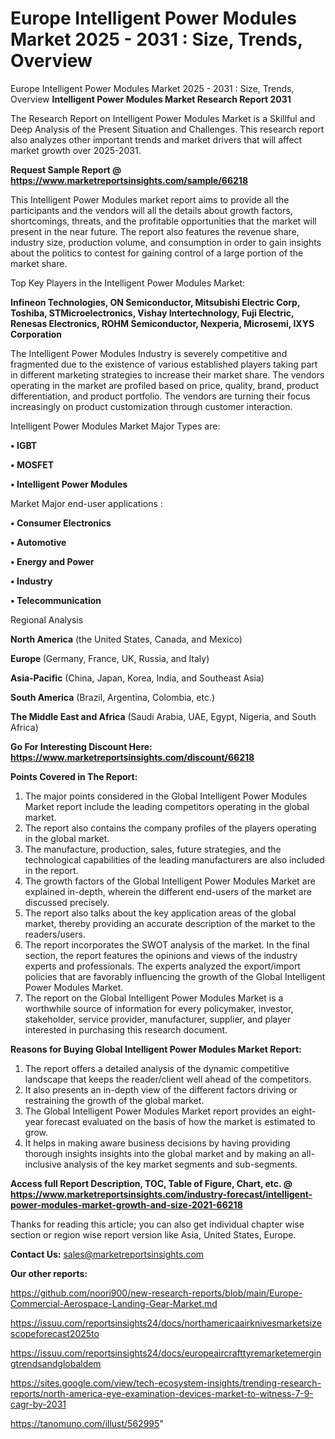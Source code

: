 # Europe Intelligent Power Modules Market 2025 - 2031 : Size, Trends, Overview
Europe Intelligent Power Modules Market 2025 - 2031 : Size, Trends, Overview
<strong>Intelligent Power Modules Market Research Report 2031</strong>

The Research Report on Intelligent Power Modules Market is a Skillful and Deep Analysis of the Present Situation and Challenges. This research report also analyzes other important trends and market drivers that will affect market growth over 2025-2031.

<strong>Request Sample Report @ <a href=https://www.marketreportsinsights.com/sample/66218>https://www.marketreportsinsights.com/sample/66218</a></strong>

This Intelligent Power Modules market report aims to provide all the participants and the vendors will all the details about growth factors, shortcomings, threats, and the profitable opportunities that the market will present in the near future. The report also features the revenue share, industry size, production volume, and consumption in order to gain insights about the politics to contest for gaining control of a large portion of the market share.

Top Key Players in the Intelligent Power Modules Market:

<strong>Infineon Technologies, ON Semiconductor, Mitsubishi Electric Corp, Toshiba, STMicroelectronics, Vishay Intertechnology, Fuji Electric, Renesas Electronics, ROHM Semiconductor, Nexperia, Microsemi, IXYS Corporation</strong>

The Intelligent Power Modules Industry is severely competitive and fragmented due to the existence of various established players taking part in different marketing strategies to increase their market share. The vendors operating in the market are profiled based on price, quality, brand, product differentiation, and product portfolio. The vendors are turning their focus increasingly on product customization through customer interaction.

Intelligent Power Modules Market Major Types are:

<strong>• IGBT

• MOSFET

• Intelligent Power Modules</strong>

Market Major end-user applications :

<strong>• Consumer Electronics

• Automotive

• Energy and Power

• Industry

• Telecommunication</strong>

Regional Analysis

</u><strong><b>North America</b></strong> (the United States, Canada, and Mexico)

<strong><b>Europe </b></strong>(Germany, France, UK, Russia, and Italy)

<strong><b>Asia-Pacific</b></strong> (China, Japan, Korea, India, and Southeast Asia)

<strong><b>South America</b></strong> (Brazil, Argentina, Colombia, etc.)

<strong><b>The Middle East and Africa</b></strong> (Saudi Arabia, UAE, Egypt, Nigeria, and South Africa)

<strong>Go For Interesting Discount Here: <a href=https://www.marketreportsinsights.com/discount/66218>https://www.marketreportsinsights.com/discount/66218</a></strong>

<strong>Points Covered in The Report:</strong>
<ol>
  <li>The major points considered in the Global Intelligent Power Modules Market report include the leading competitors operating in the global market.</li>
  <li>The report also contains the company profiles of the players operating in the global market.</li>
  <li>The manufacture, production, sales, future strategies, and the technological capabilities of the leading manufacturers are also included in the report.</li>
  <li>The growth factors of the Global Intelligent Power Modules Market are explained in-depth, wherein the different end-users of the market are discussed precisely.</li>
  <li>The report also talks about the key application areas of the global market, thereby providing an accurate description of the market to the readers/users.</li>
  <li>The report incorporates the SWOT analysis of the market. In the final section, the report features the opinions and views of the industry experts and professionals. The experts analyzed the export/import policies that are favorably influencing the growth of the Global Intelligent Power Modules Market.</li>
  <li>The report on the Global Intelligent Power Modules Market is a worthwhile source of information for every policymaker, investor, stakeholder, service provider, manufacturer, supplier, and player interested in purchasing this research document.</li>
</ol>
<strong>Reasons for Buying Global Intelligent Power Modules Market Report:</strong>

<ol>
  <li>The report offers a detailed analysis of the dynamic competitive landscape that keeps the reader/client well ahead of the competitors.</li>
  <li>It also presents an in-depth view of the different factors driving or restraining the growth of the global market.</li>
  <li>The Global Intelligent Power Modules Market report provides an eight-year forecast evaluated on the basis of how the market is estimated to grow.</li>
  <li>It helps in making aware business decisions by having providing thorough insights insights into the global market and by making an all-inclusive analysis of the key market segments and sub-segments.</li>
</ol>
<strong>Access full Report Description, TOC, Table of Figure, Chart, etc. @ <a href=https://www.marketreportsinsights.com/industry-forecast/intelligent-power-modules-market-growth-and-size-2021-66218>https://www.marketreportsinsights.com/industry-forecast/intelligent-power-modules-market-growth-and-size-2021-66218</a></strong>


Thanks for reading this article; you can also get individual chapter wise section or region wise report version like Asia, United States, Europe.

<strong>Contact Us:</strong>
sales@marketreportsinsights.com

<strong>Our other reports:</strong>

<a href=https://github.com/noori900/new-research-reports/blob/main/Europe-Commercial-Aerospace-Landing-Gear-Market.md>https://github.com/noori900/new-research-reports/blob/main/Europe-Commercial-Aerospace-Landing-Gear-Market.md</a>

<a href=https://issuu.com/reportsinsights24/docs/northamericaairknivesmarketsizescopeforecast2025to>https://issuu.com/reportsinsights24/docs/northamericaairknivesmarketsizescopeforecast2025to</a>

<a href=https://issuu.com/reportsinsights24/docs/europeaircrafttyremarketemergingtrendsandglobaldem>https://issuu.com/reportsinsights24/docs/europeaircrafttyremarketemergingtrendsandglobaldem</a>

<a href=https://sites.google.com/view/tech-ecosystem-insights/trending-research-reports/north-america-eye-examination-devices-market-to-witness-7-9-cagr-by-2031>https://sites.google.com/view/tech-ecosystem-insights/trending-research-reports/north-america-eye-examination-devices-market-to-witness-7-9-cagr-by-2031</a>

<a href=https://tanomuno.com/illust/562995>https://tanomuno.com/illust/562995</a>"
